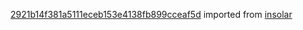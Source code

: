 [2921b14f381a5111eceb153e4138fb899cceaf5d](https://github.com/insolar/insolar/commit/2921b14f381a5111eceb153e4138fb899cceaf5d) imported from [insolar](https://github.com/insolar/insolar)
